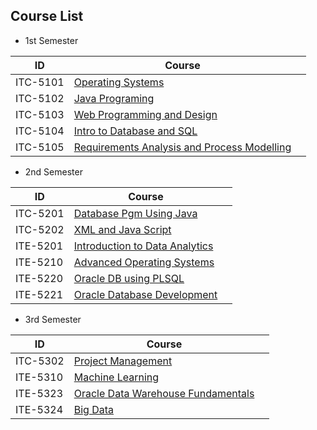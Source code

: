 ## Course List

- 1st Semester

| ID       | Course                                                                                               |     |
| -------- | ---------------------------------------------------------------------------------------------------- | --- |
| ITC-5101 | [Operating Systems](./Operating_Systems/index.md)                                                    |     |
| ITC-5102 | [Java Programing](./Java_Programing_1/index.md)                                                      |     |
| ITC-5103 | [Web Programming and Design](./Web_Programming_and_Design/index.md)                                  |     |
| ITC-5104 | [Intro to Database and SQL](./Intro_to_Database_and_SQL/index.md)                                    |     |
| ITC-5105 | [Requirements Analysis and Process Modelling](./Requirements_Analysis_and_Process_Modeling/index.md) |     |

- 2nd Semester

| ID       | Course                                                                          |     |
| -------- | ------------------------------------------------------------------------------- | --- |
| ITC-5201 | [Database Pgm Using Java](./2nd/Database_Pgm_Using_Java/index.md)               |     |
| ITC-5202 | [XML and Java Script](./2nd/XML_and_Java_Script/index.md)                       |     |
| ITE-5201 | [Introduction to Data Analytics](./2nd/Introduction_to_Data_Analytics/index.md) |     |
| ITE-5210 | [Advanced Operating Systems](./2nd/Advanced_Operating_Systems/index.md)         |     |
| ITE-5220 | [Oracle DB using PLSQL](./2nd/Oracle_DB_using_PLSQL/index.md)                   |     |
| ITE-5221 | [Oracle Database Development](./2nd/Oracle_Database%20Development/index.md)     |     |

- 3rd Semester

| ID       | Course                                                                           |     |
| -------- | -------------------------------------------------------------------------------- | --- |
| ITC-5302 | [Project Management](./3rd/Project_Management/index.md)                          |     |
| ITE-5310 | [Machine Learning](./3rd/Machine_Learning/index.md)                              |     |
| ITE-5323 | [Oracle Data Warehouse Fundamentals](./3rd/Data_Warehouse_Fundamentals/index.md) |     |
| ITE-5324 | [Big Data](./3rd/Big_Data/index.md)                                              |     |
